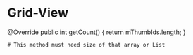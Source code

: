 # Grid-View


@Override
    public int getCount() {
        return mThumbIds.length;
    }
    
    
    # This method must need size of that array or List
